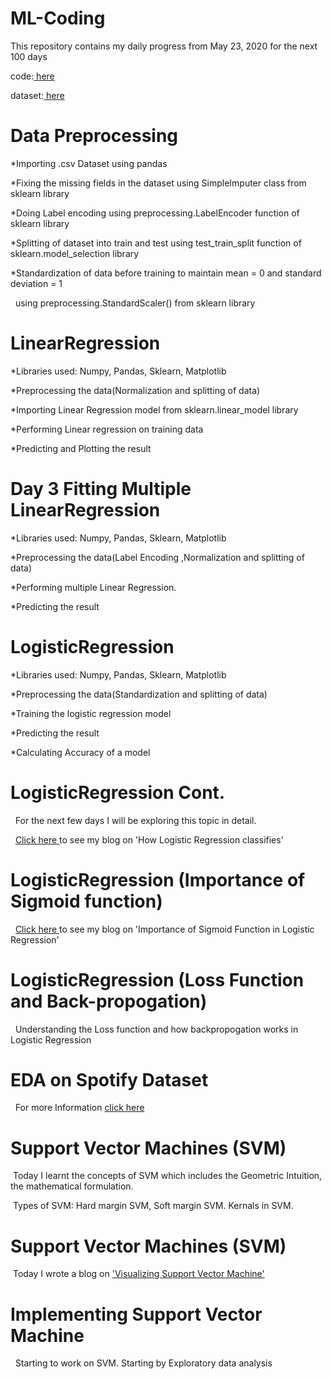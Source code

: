 # ML-Coding
This repository contains my daily progress from May 23, 2020 for the next 100 days

 code:[ here](https://github.com/adityatiwari18/100-Days-Of-ML-Code/blob/master/Code)
 
 dataset:[ here ](https://github.com/adityatiwari18/100-Days-Of-ML-Code/tree/master/Datasets)

# Data Preprocessing

*Importing .csv Dataset using pandas

*Fixing the missing fields in the dataset using SimpleImputer class from sklearn library

*Doing Label encoding using preprocessing.LabelEncoder function of sklearn library

*Splitting of dataset into train and test using test_train_split function of sklearn.model_selection library

*Standardization of data before training to maintain mean = 0 and standard deviation = 1

&nbsp; using preprocessing.StandardScaler() from sklearn library

# LinearRegression

*Libraries used: Numpy, Pandas, Sklearn, Matplotlib

*Preprocessing the data(Normalization and splitting of data)

*Importing Linear Regression model from sklearn.linear_model library

*Performing Linear regression on training data

*Predicting and Plotting the result

# Day 3 Fitting Multiple LinearRegression

*Libraries used: Numpy, Pandas, Sklearn, Matplotlib

*Preprocessing the data(Label Encoding ,Normalization and splitting of data)

*Performing multiple Linear Regression.

*Predicting the result

# LogisticRegression 

*Libraries used: Numpy, Pandas, Sklearn, Matplotlib

*Preprocessing the data(Standardization and splitting of data)

*Training the logistic regression model

*Predicting the result

*Calculating Accuracy of a model

# LogisticRegression Cont.

&nbsp; For the next few days I will be exploring this topic in detail.

&nbsp; [ Click here ](https://medium.com/@tiwari.adityacool/how-logistic-regression-classifies-cd4b02ed9554)to see my blog on 'How Logistic Regression classifies'

# LogisticRegression (Importance of Sigmoid function)

&nbsp; [ Click here ](https://medium.com/@tiwari.adityacool/importance-of-sigmoid-function-in-logistic-regression-be092cb76070?sk=16ce86f5b6f3a7ae9615f0d163c130ed)to see my blog on 'Importance of Sigmoid Function in Logistic Regression'

# LogisticRegression (Loss Function and Back-propogation)

&nbsp; Understanding the Loss function and how backpropogation works in Logistic Regression

# EDA on Spotify Dataset

&nbsp; For more Information [click here](https://github.com/adityatiwari18/EDA-On-Spotify-Top-50-Songs)

# Support Vector Machines (SVM)

&nbsp;Today I learnt the concepts of SVM which includes the Geometric Intuition, the mathematical formulation.

&nbsp;Types of SVM: Hard margin SVM, Soft margin SVM. Kernals in SVM.

# Support Vector Machines (SVM)

&nbsp;Today I wrote a blog on ['Visualizing Support Vector Machine'](https://medium.com/@tiwari.adityacool/visualizing-support-vector-machine-svm-520ad433a54b?sk=01a8b38b1626503711b9edd2de7f0d81) 

# Implementing Support Vector Machine

&nbsp; Starting to work on SVM. Starting by Exploratory data analysis


